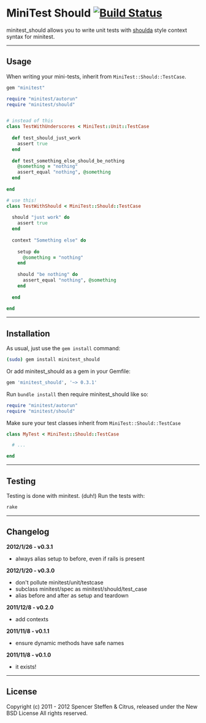 # MiniTest Should [![Build Status](https://secure.travis-ci.org/citrus/minitest_should.png)](http://travis-ci.org/citrus/minitest_should)

minitest_should allows you to write unit tests with [shoulda](https://github.com/thoughtbot/shoulda) style context syntax for minitest.

------------------------------------------------------------------------------
Usage
------------------------------------------------------------------------------

When writing your mini-tests, inherit from `MiniTest::Should::TestCase`.


```ruby
gem "minitest"

require "minitest/autorun"
require "minitest/should"


# instead of this
class TestWithUnderscores < MiniTest::Unit::TestCase
  
  def test_should_just_work
    assert true
  end
  
  def test_something_else_should_be_nothing
    @something = "nothing"
    assert_equal "nothing", @something
  end
  
end

# use this!
class TestWithShould < MiniTest::Should::TestCase
  
  should "just work" do
    assert true
  end
  
  context "Something else" do
    
    setup do
      @something = "nothing"
    end
    
    should "be nothing" do
      assert_equal "nothing", @something
    end
    
  end
  
end
```

------------------------------------------------------------------------------
Installation
------------------------------------------------------------------------------

As usual, just use the `gem install` command:

```bash
(sudo) gem install minitest_should
```
    
Or add minitest_should as a gem in your Gemfile:

```bash
gem 'minitest_should', '~> 0.3.1' 
```

Run `bundle install` then require minitest_should like so:

```ruby
require "minitest/autorun"
require "minitest/should"
```

Make sure your test classes inherit from `MiniTest::Should::TestCase`

```ruby
class MyTest < MiniTest::Should::TestCase

  # ...

end
```


------------------------------------------------------------------------------
Testing
------------------------------------------------------------------------------

Testing is done with minitest. (duh!) Run the tests with:

```bash
rake
```
    

------------------------------------------------------------------------------
Changelog
------------------------------------------------------------------------------

**2012/1/26 - v0.3.1**

- always alias setup to before, even if rails is present


**2012/1/20 - v0.3.0**

- don't pollute minitest/unit/testcase
- subclass minitest/spec as minitest/should/test_case
- alias before and after as setup and teardown


**2011/12/8 - v0.2.0**

- add contexts


**2011/11/8 - v0.1.1**

- ensure dynamic methods have safe names


**2011/11/8 - v0.1.0**

- it exists!
  
    
------------------------------------------------------------------------------
License
------------------------------------------------------------------------------

Copyright (c) 2011 - 2012 Spencer Steffen & Citrus, released under the New BSD License All rights reserved.
